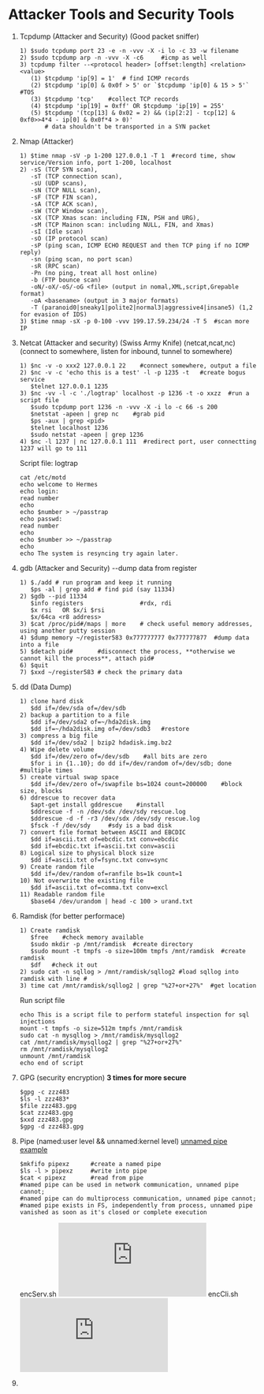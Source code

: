 # Attacker Tools and Security Tools
1. Tcpdump (Attacker and Security) (Good packet sniffer)
   ```
   1) $sudo tcpdump port 23 -e -n -vvv -X -i lo -c 33 -w filename
   2) $sudo tcpdump arp -n -vvv -X -c6     #icmp as well
   3) tcpdump filter --<protocol header> [offset:length] <relation> <value>  
      (1) $tcpdump 'ip[9] = 1'  # find ICMP records
      (2) $tcpdump 'ip[0] & 0x0f > 5' or `$tcpdump 'ip[0] & 15 > 5'` #TOS
      (3) $tcpdump 'tcp'    #collect TCP records
      (4) $tcpdump 'ip[19] = 0xff' OR $tcpdump 'ip[19] = 255'
      (5) $tcpdump '(tcp[13] & 0x02 = 2) && (ip[2:2] - tcp[12] & 0xf0>>4*4 - ip[0] & 0x0f*4 > 0)'
          # data shouldn't be transported in a SYN packet
   ```
2. Nmap (Attacker)
   ```
   1) $time nmap -sV -p 1-200 127.0.0.1 -T 1  #record time, show service/Version info, port 1-200, localhost
   2) -sS (TCP SYN scan),  
      -sT (TCP connection scan),  
      -sU (UDP scans),
      -sN (TCP NULL scan),
      -sF (TCP FIN scan),
      -sA (TCP ACK scan),
      -sW (TCP Window scan),
      -sX (TCP Xmas scan: including FIN, PSH and URG),
      -sM (TCP Mainon scan: including NULL, FIN, and Xmas)
      -sI (Idle scan)
      -sO (IP protocol scan)
      -sP (ping scan, ICMP ECHO REQUEST and then TCP ping if no ICMP reply)
      -sn (ping scan, no port scan)
      -sR (RPC scan)
      -Pn (no ping, treat all host online)
      -b (FTP bounce scan)
      -oN/-oX/-oS/-oG <file> (output in nomal,XML,script,Grepable format)
      -oA <basename> (output in 3 major formats)
      -T (paranoid0|sneaky1|polite2|normal3|aggressive4|insane5) (1,2 for evasion of IDS)
   3) $time nmap -sX -p 0-100 -vvv 199.17.59.234/24 -T 5  #scan more IP
   ```
3. Netcat (Attacker and security) (Swiss Army Knife) (netcat,ncat,nc)  
   (connect to somewhere, listen for inbound, tunnel to somewhere)
   ```
   1) $nc -v -o xxx2 127.0.0.1 22    #connect somewhere, output a file
   2) $nc -v -c 'echo this is a test' -l -p 1235 -t   #create bogus service
      $telnet 127.0.0.1 1235
   3) $nc -vv -l -c './logtrap' localhost -p 1236 -t -o xxzz  #run a script file
      $sudo tcpdump port 1236 -n -vvv -X -i lo -c 66 -s 200
      $netstat -apeen | grep nc    #grab pid
      $ps -aux | grep <pid>
      $telnet localhost 1236
      $sudo netstat -apeen | grep 1236
   4) $nc -l 1237 | nc 127.0.0.1 111  #redirect port, user connectting 1237 will go to 111
   ```
   Script file: logtrap
   ```
   cat /etc/motd
   echo welcome to Hermes
   echo login:
   read number
   echo
   echo $number > ~/passtrap
   echo passwd:
   read number
   echo
   echo $number >> ~/passtrap
   echo
   echo The system is resyncing try again later.
   ```

4. gdb (Attacker and Security) --dump data from register  
   ```
   1) $./add # run program and keep it running
      $ps -al | grep add # find pid (say 11334)
   2) $gdb --pid 11334
   	  $info registers                #rdx, rdi
   	  $x rsi   OR $x/i $rsi
   	  $x/64ca <r8 address>
   3) $cat /proc/pid#/maps | more    # check useful memory addresses, using another putty session
   4) $dump memory ~/register583 0x777777777 0x777777877  #dump data into a file
   5) $detach pid#       #disconnect the process, **otherwise we cannot kill the process**, attach pid#
   6) $quit
   7) $xxd ~/register583 # check the primary data
   ```
5. dd (Data Dump)
   ```
   1) clone hard disk 
      $dd if=/dev/sda of=/dev/sdb
   2) backup a partition to a file
      $dd if=/dev/sda2 of=~/hda2disk.img
      $dd if=~/hda2disk.img of=/dev/sdb3   #restore
   3) compress a big file
      $dd if=/dev/sda2 | bzip2 hdadisk.img.bz2
   4) Wipe delete volume
      $dd if=/dev/zero of=/dev/sdb    #all bits are zero
      $for i in {1..10}; do dd if=/dev/random of=/dev/sdb; done   #multiple times
   5) create virtual swap space
      $dd if=/dev/zero of=/swapfile bs=1024 count=200000    #block size, blocks
   6) ddrescue to recover data
      $apt-get install gddrescue    #install
      $ddrescue -f -n /dev/sdx /dev/sdy rescue.log
      $ddrescue -d -f -r3 /dev/sdx /dev/sdy rescue.log
      $fsck -f /dev/sdy     #sdy is a bad disk
   7) convert file format between ASCII and EBCDIC
      $dd if=ascii.txt of=ebcdic.txt conv=ebcdic
      $dd if=ebcdic.txt if=ascii.txt conv=ascii
   8) Logical size to physical block size
      $dd if=ascii.txt of=fsync.txt conv=sync
   9) Create random file
      $dd if=/dev/random of=ranfile bs=1k count=1
   10) Not overwrite the existing file
      $dd if=ascii.txt of=comma.txt conv=excl
   11) Readable random file
      $base64 /dev/urandom | head -c 100 > urand.txt
   ```
6. Ramdisk (for better performace)
   ```
   1) Create ramdisk
      $free    #check memory available
      $sudo mkdir -p /mnt/ramdisk  #create directory
      $sudo mount -t tmpfs -o size=100m tmpfs /mnt/ramdisk  #create ramdisk
      $df   #check it out
   2) sudo cat -n sqllog > /mnt/ramdisk/sqllog2 #load sqllog into ramdisk with line #
   3) time cat /mnt/ramdisk/sqllog2 | grep "%27+or+27%"  #get location
   ```
   Run script file
   ```
   echo This is a script file to perform stateful inspection for sql injections
   mount -t tmpfs -o size=512m tmpfs /mnt/ramdisk
   sudo cat -n mysqllog > /mnt/ramdisk/mysqllog2
   cat /mnt/ramdisk/mysqllog2 | grep "%27+or+27%"
   rm /mnt/ramdisk/mysqllog2
   unmount /mnt/ramdisk
   echo end of script
   ```
7. GPG (security encryption)  **3 times for more secure**
   ```
   $gpg -c zzz483
   $ls -l zzz483*
   $file zzz483.gpg
   $cat zzz483.gpg
   $xxd zzz483.gpg
   $gpg -d zzz483.gpg
   ```
8. Pipe (named:user level && unnamed:kernel level) [unnamed pipe example](https://github.com/mndarren/Code-Lib/blob/master/cpp_lib/unnamed_pipe/Interface.c)
   ```
   $mkfifo pipexz      #create a named pipe
   $ls -l > pipexz     #write into pipe
   $cat < pipexz       #read from pipe
   #named pipe can be used in network communication, unnamed pipe cannot;
   #named pipe can do multiprocess communication, unnamed pipe cannot;
   #named pipe exists in FS, independently from process, unnamed pipe vanished as soon as it's closed or complete execution
   ```
   encServ.sh
   ![alt text](https://github.com/mndarren/Code-Lib/blob/master/Linux_Security_lib/resource/encServ.sh)
   encCli.sh
   ![alt text](https://github.com/mndarren/Code-Lib/blob/master/Linux_Security_lib/resource/encCli.sh)
9. 
